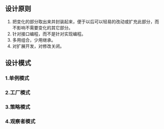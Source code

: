 ## 设计原则
1. 把变化的部分取出来并封装起来，便于以后可以轻易的改动或扩充此部分，而不影响不需要变化的其它部分。
2. 针对接口编程，而不是针对实现编程。
3. 多用组合，少用继承。
4. 对扩展开发，对修改关闭。



## 设计模式

### 1.单例模式


### 2.工厂模式


### 3.策略模式



### 4.观察者模式
